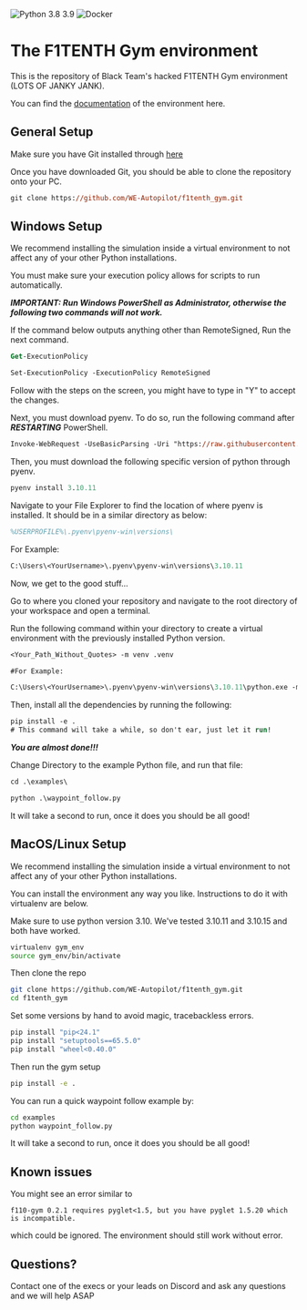 ![Python 3.8 3.9](https://github.com/f1tenth/f1tenth_gym/actions/workflows/ci.yml/badge.svg)
![Docker](https://github.com/f1tenth/f1tenth_gym/actions/workflows/docker.yml/badge.svg)
# The F1TENTH Gym environment

This is the repository of Black Team's hacked F1TENTH Gym environment (LOTS OF JANKY JANK).

You can find the [documentation](https://f1tenth-gym.readthedocs.io/en/latest/) of the environment here.

## General Setup
Make sure you have Git installed through [here](https://git-scm.com/downloads)

Once you have downloaded Git, you should be able to clone the repository onto your PC.
```ps
git clone https://github.com/WE-Autopilot/f1tenth_gym.git
```

## Windows Setup
We recommend installing the simulation inside a virtual environment to not affect any of your other Python installations.

You must make sure your execution policy allows for scripts to run automatically.

***IMPORTANT: Run Windows PowerShell as Administrator, otherwise the following two commands will not work.***

If the command below outputs anything other than RemoteSigned, Run the next command.
```ps
Get-ExecutionPolicy                                                                        
```
```ps
Set-ExecutionPolicy -ExecutionPolicy RemoteSigned
```
Follow with the steps on the screen, you might have to type in "Y" to accept the changes.

Next, you must download pyenv. To do so, run the following command after ***RESTARTING*** PowerShell.
```ps
Invoke-WebRequest -UseBasicParsing -Uri "https://raw.githubusercontent.com/pyenv-win/pyenv-win/master/pyenv-win/install-pyenv-win.ps1" -OutFile "./install-pyenv-win.ps1"; &"./install-pyenv-win.ps1"
```

Then, you must download the following specific version of python through pyenv.
```ps
pyenv install 3.10.11
```

Navigate to your File Explorer to find the location of where pyenv is installed. It should be in a similar directory as below:
```ps
%USERPROFILE%\.pyenv\pyenv-win\versions\
```

For Example:
```ps
C:\Users\<YourUsername>\.pyenv\pyenv-win\versions\3.10.11
```

Now, we get to the good stuff...

Go to where you cloned your repository and navigate to the root directory of your workspace and open a terminal.

Run the following command within your directory to create a virtual environment with the previously installed Python version.

```ps
<Your_Path_Without_Quotes> -m venv .venv

#For Example:

C:\Users\<YourUsername>\.pyenv\pyenv-win\versions\3.10.11\python.exe -m venv .venv
```

Then, install all the dependencies by running the following:

```ps
pip install -e .
# This command will take a while, so don't ear, just let it run!
```

***You are almost done!!!***

Change Directory to the example Python file, and run that file:
```ps
cd .\examples\
```

```ps
python .\waypoint_follow.py
```

It will take a second to run, once it does you should be all good!

## MacOS/Linux Setup
We recommend installing the simulation inside a virtual environment to not affect any of your other Python installations.  

You can install the environment any way you like. Instructions to do it with virtualenv are below.

Make sure to use python version 3.10. We've tested 3.10.11 and 3.10.15 and both have worked.

```bash
virtualenv gym_env
source gym_env/bin/activate
```

Then clone the repo
```bash
git clone https://github.com/WE-Autopilot/f1tenth_gym.git
cd f1tenth_gym
```

Set some versions by hand to avoid magic, tracebackless errors.
```bash
pip install "pip<24.1"
pip install "setuptools==65.5.0"
pip install "wheel<0.40.0"
```

Then run the gym setup
```bash
pip install -e .
```

You can run a quick waypoint follow example by:
```bash
cd examples
python waypoint_follow.py
```

It will take a second to run, once it does you should be all good!

## Known issues
You might see an error similar to
```
f110-gym 0.2.1 requires pyglet<1.5, but you have pyglet 1.5.20 which is incompatible.
```
which could be ignored. The environment should still work without error.

## Questions?

Contact one of the execs or your leads on Discord and ask any questions and we will help ASAP

